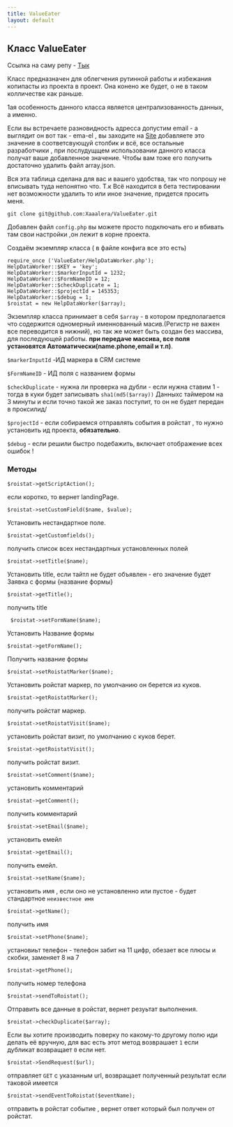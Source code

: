 ```yaml
---
title: ValueEater
layout: default
---
```

## Класс ValueEater ##
<p>Ссылка на  саму репу - <a href="https://github.com/Xaaalera/ValueEater">Тык</a></p>
<p>Класс предназначен для облегчения рутинной работы  и избежания копипасты из проекта в проект. Она конено же будет, о не в таком колличестве как раньше.</p>  
<p>1ая особенность данного класса является централизованность данных, а именно.</p>
<p>
Если вы встречаете  разновидность адресса допустим email  -
 а выглядит он вот так - ema-el , вы заходите на  
<a href="http://coolcodebro.ru/">Site</a>
добавляете это значение  в соответсвующуй столбик и всё, все остальные разработчики ,
 при послудущщем
использовании данного класса  получат ваше добавленное значение.
 Чтобы вам тоже его получить достаточно удалить файл array.json. 
</p> 
<p>
Вся эта таблица сделана для вас и вашего удобства, так что попрошу не 
вписывать туда непонятно что. Т.к Всё находится в бета тестировании
нет возможности удалить то или иное значение, придется просить меня.
</p>
<p>

```
git clone git@github.com:Xaaalera/ValueEater.git
```

Добавлен файл `config.php` вы можете просто подключать его  и вбивать там свои настройки ,он лежит в корне проекта.

Cоздаём экземпляр класса  ( в файле конфига все это есть)
</p>

``` 
require_once ('ValueEater/HelpDataWorker.php'); 
HelpDataWorker::$KEY = 'key';
HelpDataWorker::$markerInputId = 1232;
HelpDataWorker::$FormNameID = 12;
HelpDataWorker::$checkDuplicate = 1;
HelpDataWorker::$projectId = 145353;
HelpDataWorker::$debug = 1;
$roistat = new HelpDataWorker($array); 

```

Экземпляр класса принимает в себя `$array` -  в котором предполагается что содержится одномерный именнованный масив.(Регистр не важен
все переводится в нижний), но так же может быть создан без  массива, для последующей работы. **при передаче массива, все поля установятся Автоматически(name.phone,email и т.п)**.

`$markerInputId` -ИД маркера в CRM системе

`$FormNameID` - ИД поля с названием формы

`$checkDuplicate` - нужна ли проверка на дубли - если нужна ставим 1 -  тогда в куки будет записывать `sha1(md5($array))`
Данныхс таймером на 3 минуты и если точно такой же заказ поступит, то он не будет передан в проксилид/

`$projectId` - если собираемся отправлять события в ройстат  , то нужно установить ид проекта, **обязательно**. 

`$debug` - если решили быстро подебажить, включает отображение всех ошибок !
### Методы ###

```
$roistat->getScriptAction();
```
если коротко, то вернет landingPage.

```
$roistat->setCustomField($name, $value);
```
Установить нестандартное поле.

```
$roistat->getCustomfields();
```
получить список всех  нестандартных установленных полей


```
$roistat->setTitle($name);
```
Установить title, если тайтл не будет объявлен - его значение будет Заявка с формы {название формы}

```
$roistat->getTitle();
```
получить title


```
 $roistat->setFormName($name);
 ```
Установить Название формы 

```
$roistat->getFormName();
```
Получить название формы 
```
$roistat->setRoistatMarker($name);
```
Установить ройстат маркер, по умолчанию он берется из куков.

```
$roistat->getRoistatMarker();
```
получить ройстат маркер.
```
$roistat->setRoistatVisit($name);
```
установить ройстат визит, по умолчанию с куков берет.

```
$roistat->getRoistatVisit();
```
получить ройстат визит.

```
$roistat->setComment($name);
```
установить комментарий 


```
$roistat->getComment();
```
получить комментарий


```
$roistat->setEmail($name);
```
установить емейл


```
$roistat->getEmail();
```
получить емейл.


```
$roistat->setName($name);
```
установить имя , если оно не установленно или пустое - будет  стандартное `неизвестное имя`


```
$roistat->getName();
```
получить имя 


```
$roistat->setPhone($name);
```
установиьт телефон  - телефон забит на 11 цифр, обезает все плюсы и  скобки, заменяет 8 на 7


```
$roistat->getPhone();
```
получить номер телефона

```
$roistat->sendToRoistat();
```
Отправить все данные в ройстат, вернет резуьтат выполнения.

```
$roistat->checkDuplicate($array);
```
Если вы хотите производить поверку  по какому-то другому полю иди делать её вручную, для вас есть этот метод
возврашает `1` если дубликат возвращает `0` если нет.

```
$roistat->SendRequest($url);
```
отправляет `GET` c указанным url, возвращает  полученный результат если таковой имеется 

```
$roistat->sendEventToRoistat($eventName);
```
отправить в ройстат событие , вернет ответ который был получен от ройстат.

